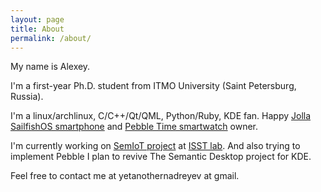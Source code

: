 ```yaml
---
layout: page
title: About
permalink: /about/
---
```

My name is Alexey.

I'm a first-year Ph.D. student from ITMO University (Saint Petersburg, Russia).

I'm a linux/archlinux, C/C++/Qt/QML, Python/Ruby, KDE fan.
Happy [Jolla SailfishOS smartphone](https://sailfishos.org/) and [Pebble Time smartwatch](https://www.pebble.com/) owner.

I'm currently working on [SemIoT project](https://github.com/semiotproject) at [ISST lab](http://isst.ifmo.ru/en/).
And also trying to implement Pebble
I plan to revive The Semantic Desktop project for KDE.

Feel free to contact me at yetanothernadreyev at gmail.
